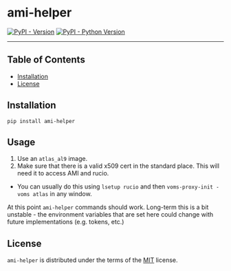 # ami-helper

[![PyPI - Version](https://img.shields.io/pypi/v/ami-helper.svg)](https://pypi.org/project/ami-helper)
[![PyPI - Python Version](https://img.shields.io/pypi/pyversions/ami-helper.svg)](https://pypi.org/project/ami-helper)

-----

## Table of Contents

- [Installation](#installation)
- [License](#license)

## Installation

```console
pip install ami-helper
```

## Usage

1. Use an `atlas_al9` image.
1. Make sure that there is a valid x509 cert in the standard place. This will need it to access AMI and rucio.
  - You can usually do this using `lsetup rucio` and then `voms-proxy-init -voms atlas` in any window.

At this point `ami-helper` commands should work. Long-term this is a bit unstable - the environment variables that are set here could change with future implementations (e.g. tokens, etc.)

## License

`ami-helper` is distributed under the terms of the [MIT](https://spdx.org/licenses/MIT.html) license.

